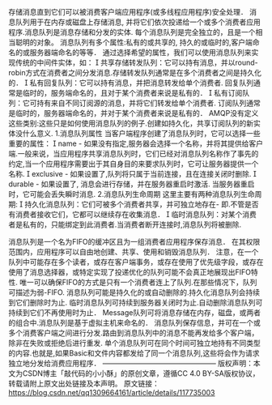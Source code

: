存储消息直到它们可以被消费客户端应用程序(或多线程应用程序)安全处理．
消息队列用于在内存或磁盘上存储消息, 并将它们依次投递给一个或多个消费者应用程序.消息队列是消息存储和分发的实体. 每个消息队列是完全独立的，且是一个相当聪明的对象。
消息队列有多个属性:私有的或共享的, 持久的或临时的,客户端命名的或服务器端命名的等等．
通过选择希望的属性，我们可以使用消息队列来实现传统的中间件实体，如：
 共享存储转发队列：它可以持有消息，并以round-robin方式在消费者之间分发消息.存储转发队列通常是在多个消费者之间是持久化的．
 私有回复队列：它可以持有消息，并把消息转发给单个消费者. 回复队列通常是临时的，服务端命名的，且对于某个消费者来说是私有的．
 私有订阅队列：它可持有来自不同订阅源的消息，并将它们转发给单个消费者.
订阅队列通常是临时的，服务器端命名的，并对于某个消费者来说是私有的．
AMQP没有定义这些类别:这些只是如何使用消息队列的例子.创建如持久化，共享订阅队列的新实体没什么意义.
1.消息队列属性
当客户端程序创建了消息队列时，它可以选择一些重要的属性：
 name - 如果没有指定,服务器会选择一个名称，并将其提供给客户端.一般来说，当应用程序共享消息队列时，它们已经对消息队列名称作了事先的约定,当一个应用程序需要出于其自身目的来要求队列时，它可让服务器提供一个名称.
 exclusive - 如果设置了,队列将只属于当前连接，且在连接关闭时删除.
 durable - 如果设置了, 消息会进行存储，并在服务器重启时激活. 当服务器重启时，它可能会丢失瞬时消息.
2.消息队列生命周期
这里主要有两种消息队列生命周期:
 持久化消息队列：它们可被多个消费者共享，并可独立地存在- 即.不管是否有消费者接收它们，它都可以继续存在收集消息．
 临时消息队列：对某个消费者是私有的，只能绑定到此消费者.当消费者断开连接时,消息队列将被删除.

消息队列是一个名为FIFO的缓冲区且为一组消费者应用程序保存消息．
在其权限范围内，应用程序可以自由地创建、共享、使用和销毁消息队列．
注意，在一个队列中可能存在多个读者，或存在客户端事务，或存在使用了优先级字段，或存在使用了消息选择器，或特定实现了投递优化的队列可能不会真正地展现出FIFO特性. 唯一可以确保FIFO的方式是只有一个消费者连上了队列.在那些情况下，队列可描述为弱-FIFO.
消息队列可能是持久化的或自动删除的.持久化消息队列会持续到它们删除时为止. 临时消息队列可持续到服务器关闭时为止.自动删除消息队列可持续到它们不再使用时为止．
Message队列可将消息存储在内存，磁盘，或两者的组合中.消息队列是基于虚拟主机来命名的．
消息队列保存信息，并可在一个或多个消费客户端之间进行分发.路由到消息队列中的消息不能再发给多个客户端，除非在失败或拒绝后进行重发.
单个消息队列可在同个时间可独立地持有不同类型的内容.也就是,如果Basic和文件内容都发给了同一个消息队列,这些将会作为请求独立地分发给消费应用程序．
————————————————
版权声明：本文为CSDN博主「敲代码的小小酥」的原创文章，遵循CC 4.0 BY-SA版权协议，转载请附上原文出处链接及本声明。
原文链接：https://blog.csdn.net/qq1309664161/article/details/117735003